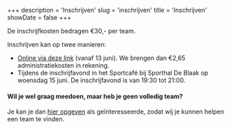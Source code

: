 +++
description = 'Inschrijven'
slug = 'inschrijven'
title = 'Inschrijven'
showDate = false
+++

De inschrijfkosten bedragen €30,- per team.

Inschrijven kan op twee manieren:
* [Online via deze link](https://www.eventbrite.nl/e/registratie-wijkwis-de-blaak-2022-348207035617) (vanaf 13 juni). We brengen dan €2,65 administratiekosten in rekening.
* Tijdens de inschrijfavond in het Sportcafé bij Sporthal De Blaak op woensdag 15 juni. 
  De inschrijfavond is van 19:30 tot 21:00.

#### Wil je wel graag meedoen, maar heb je geen volledig team?
Je kan je dan [hier opgeven](/find-a-team) als geïnteresseerde, zodat wij je kunnen helpen een team te vinden.
